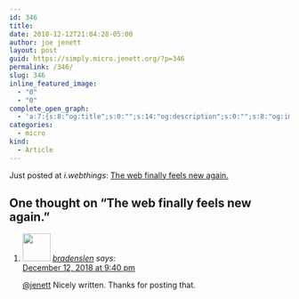 ```yaml
---
id: 346
title: 
date: 2018-12-12T21:04:28-05:00
author: joe jenett
layout: post
guid: https://simply.micro.jenett.org/?p=346
permalink: /346/
slug: 346
inline_featured_image:
  - "0"
  - "0"
complete_open_graph:
  - 'a:7:{s:8:"og:title";s:0:"";s:14:"og:description";s:0:"";s:8:"og:image";s:0:"";s:7:"og:type";s:0:"";s:12:"twitter:card";s:7:"summary";s:19:"twitter:description";s:0:"";s:15:"twitter:creator";s:0:"";}'
categories:
  - micro
kind:
  - Article
---
```

Just posted at _i.webthings_: [The web finally feels new again.](https://iwebthings.jenett.org/the_web_finally_feels_new_again/ "The web finally feels new again.")

<h2 id="comments-title">One thought on “<span>The web finally feels new again.</span>”		</h2>


<ol class="commentlist">
<li class="comment even thread-even depth-1 u-comment h-cite h-entry p-comment" id="li-comment-343">
<article id="comment-343" class="comment " itemprop="comment" itemscope="" itemtype="http://schema.org/Comment">
<footer>
<address class="comment-author p-author author vcard hcard h-card" itemprop="creator" itemscope="" itemtype="http://schema.org/Person">
<img alt="" src="https://micro.blog/bradenslen/avatar.jpg" srcset="https://micro.blog/bradenslen/avatar.jpg 2x" class="avatar avatar-50 photo avatar-default local-avatar u-photo" itemprop="image" loading="lazy" width="50" height="50">				<cite class="fn p-name" itemprop="name"><a href="https://micro.blog/bradenslen" rel="external nofollow ugc" class="u-url url">bradenslen</a></cite> <span class="says">says:</span>					</address>
<!-- .comment-author .vcard -->

<div class="comment-meta commentmetadata">
<a href="https://micro.blog/bradenslen/1381569"><time class="updated published dt-updated dt-published" datetime="2018-12-12T21:40:56-05:00" itemprop="datePublished dateModified dateCreated">
December 12, 2018 at 9:40 pm						</time></a>
</div>
<!-- .comment-meta .commentmetadata -->
</footer>

<div class="comment-content e-content p-summary p-name" itemprop="text name description">
<p><a href="https://micro.blog/jenett" rel="nofollow ugc">@jenett</a> Nicely written.  Thanks for posting that.</p></div></article></li></ol>